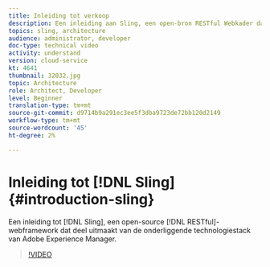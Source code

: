 ```yaml
---
title: Inleiding tot verkoop
description: Een inleiding aan Sling, een open-bron RESTful Webkader dat deel van Adobe Experience Manager onderliggende technologiestapel uitmaakt.
topics: sling, architecture
audience: administrator, developer
doc-type: technical video
activity: understand
version: cloud-service
kt: 4641
thumbnail: 32032.jpg
topic: Architecture
role: Architect, Developer
level: Beginner
translation-type: tm+mt
source-git-commit: d9714b9a291ec3ee5f3dba9723de72bb120d2149
workflow-type: tm+mt
source-wordcount: '45'
ht-degree: 2%

---
```



# Inleiding tot [!DNL Sling] {#introduction-sling}

Een inleiding tot [!DNL Sling], een open-source [!DNL RESTful]-webframework dat deel uitmaakt van de onderliggende technologiestack van Adobe Experience Manager.

>[!VIDEO](https://video.tv.adobe.com/v/32032/?quality=12&learn=on)